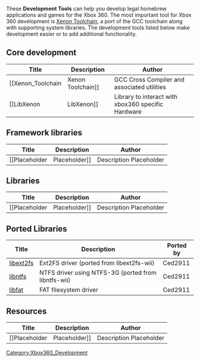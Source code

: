 These **Development Tools** can help you develop legal homebrew
applications and games for the Xbox 360. The most important tool for
Xbox 360 development is [Xenon Toolchain](Xenon_Toolchain "wikilink"), a
port of the GCC toolchain along with supporting system libraries. The
development tools listed below make development easier or to add
additional
functionality.

## Core development

| Title                | Description         | Author                                             |
| -------------------- | ------------------- | -------------------------------------------------- |
| \[\[Xenon_Toolchain | Xenon Toolchain\]\] | GCC Cross Compiler and associated utilities        |
| \[\[LibXenon         | LibXenon\]\]        | Library to interact with xbox360 specific Hardware |

## Framework libraries

| Title           | Description     | Author                  |
| --------------- | --------------- | ----------------------- |
| \[\[Placeholder | Placeholder\]\] | Description Placeholder |

## Libraries

| Title           | Description     | Author                  |
| --------------- | --------------- | ----------------------- |
| \[\[Placeholder | Placeholder\]\] | Description Placeholder |

## Ported Libraries

| Title                                                        | Description                                         | Ported by |
| ------------------------------------------------------------ | --------------------------------------------------- | --------- |
| [libext2fs](https://github.com/LibXenonProject/ext2fs-xenon) | Ext2FS driver (ported from libext2fs-wii)           | Ced2911   |
| [libntfs](https://github.com/LibXenonProject/ntfs-xenon)     | NTFS driver using NTFS-3G (ported from libntfs-wii) | Ced2911   |
| [libfat](https://github.com/LibXenonProject/fat-xenon)       | FAT filesystem driver                               | Ced2911   |

## Resources

| Title           | Description     | Author                  |
| --------------- | --------------- | ----------------------- |
| \[\[Placeholder | Placeholder\]\] | Description Placeholder |

[Category:Xbox360_Development](Category_Xbox360_Development)